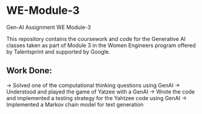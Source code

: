# WE-Module-3
Gen-AI Assignment WE Module-3

This repository contains the coursework and code for the Generative AI classes taken as part of Module 3 in the Women Engineers program offered by Talentsprint and supported by Google.

## Work Done:
-> Solved one of the computational thinking questions using GenAI
-> Understood and played the game of Yatzee with a GenAI
-> Wrote the code and implemented a testing strategy for the Yahtzee code using GenAI
-> Implemented a Markov chain model for text generation
